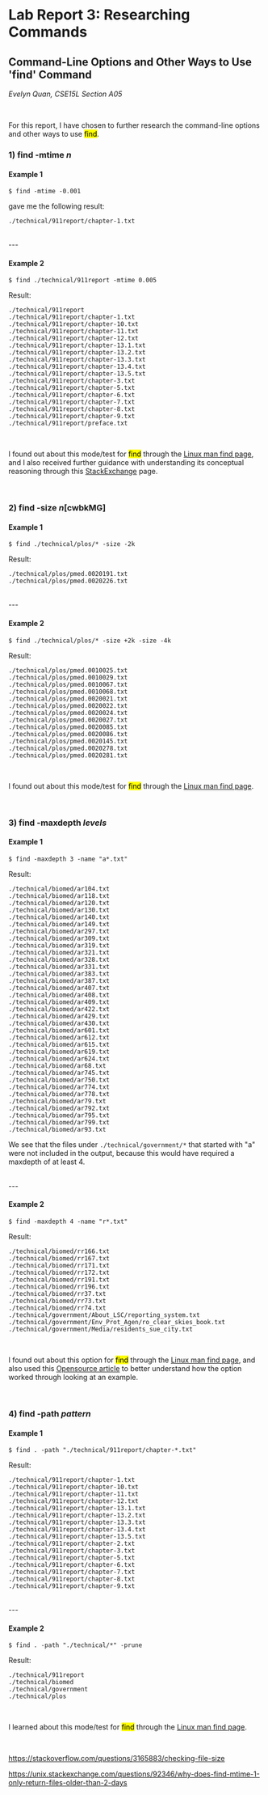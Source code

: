 # Lab Report 3: Researching Commands
## __Command-Line Options and Other Ways to Use 'find' Command__
*Evelyn Quan, CSE15L Section A05*

<br/>

For this report, I have chosen to further research the command-line options and other ways to use <mark>find</mark>. 

### 1) find -mtime *n*

#### Example 1

```
$ find -mtime -0.001
```

gave me the following result: 

```
./technical/911report/chapter-1.txt
```

<br/>
---
<br/>

#### Example 2

```
$ find ./technical/911report -mtime 0.005
```

Result:

```
./technical/911report
./technical/911report/chapter-1.txt
./technical/911report/chapter-10.txt
./technical/911report/chapter-11.txt
./technical/911report/chapter-12.txt
./technical/911report/chapter-13.1.txt
./technical/911report/chapter-13.2.txt
./technical/911report/chapter-13.3.txt
./technical/911report/chapter-13.4.txt
./technical/911report/chapter-13.5.txt
./technical/911report/chapter-3.txt
./technical/911report/chapter-5.txt
./technical/911report/chapter-6.txt
./technical/911report/chapter-7.txt
./technical/911report/chapter-8.txt
./technical/911report/chapter-9.txt
./technical/911report/preface.txt
```

<br/>

I found out about this mode/test for <mark>find</mark> through the [Linux man find page](https://linux.die.net/man/1/find), and I also received further guidance with understanding its conceptual reasoning through this [StackExchange](https://unix.stackexchange.com/questions/92346/why-does-find-mtime-1-only-return-files-older-than-2-days) page.

<br/>

### 2) find -size *n*\[cwbkMG]

#### Example 1

```
$ find ./technical/plos/* -size -2k
```

Result:

```
./technical/plos/pmed.0020191.txt
./technical/plos/pmed.0020226.txt
```

<br/>
---
<br/>

#### Example 2

```
$ find ./technical/plos/* -size +2k -size -4k
```

Result:
```
./technical/plos/pmed.0010025.txt
./technical/plos/pmed.0010029.txt
./technical/plos/pmed.0010067.txt
./technical/plos/pmed.0010068.txt
./technical/plos/pmed.0020021.txt
./technical/plos/pmed.0020022.txt
./technical/plos/pmed.0020024.txt
./technical/plos/pmed.0020027.txt
./technical/plos/pmed.0020085.txt
./technical/plos/pmed.0020086.txt
./technical/plos/pmed.0020145.txt
./technical/plos/pmed.0020278.txt
./technical/plos/pmed.0020281.txt
```

<br/>

I found out about this mode/test for <mark>find</mark> through the [Linux man find page](https://linux.die.net/man/1/find).

<br/>

### 3) find -maxdepth *levels*

#### Example 1

```
$ find -maxdepth 3 -name "a*.txt"
```

Result:
```
./technical/biomed/ar104.txt
./technical/biomed/ar118.txt
./technical/biomed/ar120.txt
./technical/biomed/ar130.txt
./technical/biomed/ar140.txt
./technical/biomed/ar149.txt
./technical/biomed/ar297.txt
./technical/biomed/ar309.txt
./technical/biomed/ar319.txt
./technical/biomed/ar321.txt
./technical/biomed/ar328.txt
./technical/biomed/ar331.txt
./technical/biomed/ar383.txt
./technical/biomed/ar387.txt
./technical/biomed/ar407.txt
./technical/biomed/ar408.txt
./technical/biomed/ar409.txt
./technical/biomed/ar422.txt
./technical/biomed/ar429.txt
./technical/biomed/ar430.txt
./technical/biomed/ar601.txt
./technical/biomed/ar612.txt
./technical/biomed/ar615.txt
./technical/biomed/ar619.txt
./technical/biomed/ar624.txt
./technical/biomed/ar68.txt
./technical/biomed/ar745.txt
./technical/biomed/ar750.txt
./technical/biomed/ar774.txt
./technical/biomed/ar778.txt
./technical/biomed/ar79.txt
./technical/biomed/ar792.txt
./technical/biomed/ar795.txt
./technical/biomed/ar799.txt
./technical/biomed/ar93.txt
```

We see that the files under `./technical/government/*` that started with "a" were not included in the output, because this would have required a maxdepth of at least 4.

<br/>
---
<br/>

#### Example 2

```
$ find -maxdepth 4 -name "r*.txt"
```

Result:
```
./technical/biomed/rr166.txt
./technical/biomed/rr167.txt
./technical/biomed/rr171.txt
./technical/biomed/rr172.txt
./technical/biomed/rr191.txt
./technical/biomed/rr196.txt
./technical/biomed/rr37.txt
./technical/biomed/rr73.txt
./technical/biomed/rr74.txt
./technical/government/About_LSC/reporting_system.txt
./technical/government/Env_Prot_Agen/ro_clear_skies_book.txt
./technical/government/Media/residents_sue_city.txt
```

<br/>

I found out about this option for <mark>find</mark> through the [Linux man find page](https://linux.die.net/man/1/find), and also used this [Opensource article](https://opensource.com/article/21/9/linux-find-command) to better understand how the option worked through looking at an example.

<br/>

### 4) find -path *pattern*

#### Example 1

```
$ find . -path "./technical/911report/chapter-*.txt"
```

Result:
```
./technical/911report/chapter-1.txt
./technical/911report/chapter-10.txt
./technical/911report/chapter-11.txt
./technical/911report/chapter-12.txt
./technical/911report/chapter-13.1.txt
./technical/911report/chapter-13.2.txt
./technical/911report/chapter-13.3.txt
./technical/911report/chapter-13.4.txt
./technical/911report/chapter-13.5.txt
./technical/911report/chapter-2.txt
./technical/911report/chapter-3.txt
./technical/911report/chapter-5.txt
./technical/911report/chapter-6.txt
./technical/911report/chapter-7.txt
./technical/911report/chapter-8.txt
./technical/911report/chapter-9.txt
```

<br/>
---
<br/>

#### Example 2

```
$ find . -path "./technical/*" -prune
```

Result:
```
./technical/911report
./technical/biomed
./technical/government
./technical/plos
```

<br/>

I learned about this mode/test for <mark>find</mark> through the [Linux man find page](https://linux.die.net/man/1/find).

<br/>

https://stackoverflow.com/questions/3165883/checking-file-size

https://unix.stackexchange.com/questions/92346/why-does-find-mtime-1-only-return-files-older-than-2-days
